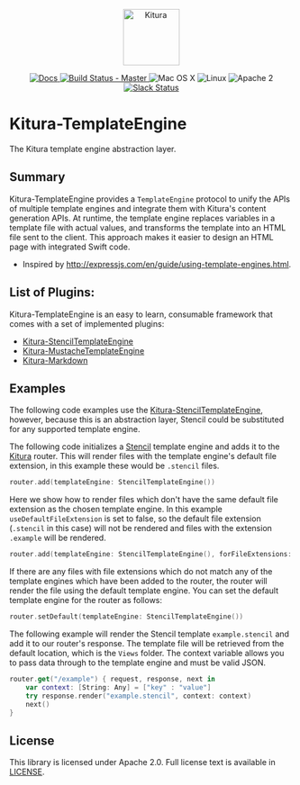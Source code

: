 <p align="center">
<a href="http://kitura.io/">
<img src="https://raw.githubusercontent.com/IBM-Swift/Kitura/master/Sources/Kitura/resources/kitura-bird.svg?sanitize=true" height="100" alt="Kitura">
</a>
</p>

<p align="center">
<a href="http://www.kitura.io/">
<img src="https://img.shields.io/badge/docs-kitura.io-1FBCE4.svg" alt="Docs">
</a>
<a href="https://travis-ci.org/IBM-Swift/Kitura-TemplateEngine">
<img src="https://travis-ci.org/IBM-Swift/Kitura-TemplateEngine.svg?branch=master" alt="Build Status - Master">
</a>
<img src="https://img.shields.io/badge/os-Mac%20OS%20X-green.svg?style=flat" alt="Mac OS X">
<img src="https://img.shields.io/badge/os-linux-green.svg?style=flat" alt="Linux">
<img src="https://img.shields.io/badge/license-Apache2-blue.svg?style=flat" alt="Apache 2">
<a href="http://swift-at-ibm-slack.mybluemix.net/">
<img src="http://swift-at-ibm-slack.mybluemix.net/badge.svg" alt="Slack Status">
</a>
</p>

# Kitura-TemplateEngine
The Kitura template engine abstraction layer.

## Summary
Kitura-TemplateEngine provides a `TemplateEngine` protocol to unify the APIs of multiple template engines and integrate them with Kitura's content generation APIs. At runtime, the template engine replaces variables in a template file with actual values, and transforms the template into an HTML file sent to the client. This approach makes it easier to design an HTML page with integrated Swift code.

- Inspired by http://expressjs.com/en/guide/using-template-engines.html.

## List of Plugins:
Kitura-TemplateEngine is an easy to learn, consumable framework that comes with a set of implemented plugins:

* [Kitura-StencilTemplateEngine](https://github.com/IBM-Swift/Kitura-StencilTemplateEngine)
* [Kitura-MustacheTemplateEngine](https://github.com/IBM-Swift/Kitura-MustacheTemplateEngine)
* [Kitura-Markdown](https://github.com/IBM-Swift/Kitura-Markdown)

## Examples
The following code examples use the [Kitura-StencilTemplateEngine](https://github.com/IBM-Swift/Kitura-StencilTemplateEngine), however, because this is an abstraction layer, Stencil could be substituted for any supported template engine.

The following code initializes a [Stencil](https://github.com/kylef/Stencil) template engine and adds it to the [Kitura](https://github.com/IBM-Swift/Kitura) router.
This will render files with the template engine's default file extension, in this example these would be `.stencil` files.
```swift
router.add(templateEngine: StencilTemplateEngine())
```

Here we show how to render files which don't have the same default file extension as the chosen template engine. In this example `useDefaultFileExtension` is set to false, so the default file extension (`.stencil` in this case) will not be rendered and files with the extension `.example` will be rendered.

```swift
router.add(templateEngine: StencilTemplateEngine(), forFileExtensions: [".example"], useDefaultFileExtension: false)
```

If there are any files with file extensions which do not match any of the template engines which have been added to the router, the router will render the file using the default template engine. You can set the default template engine for the router as follows:
```swift
router.setDefault(templateEngine: StencilTemplateEngine())
```

The following example will render the Stencil template `example.stencil` and add it to our router's response. The template file will be retrieved from the default location, which is the `Views` folder. The context variable allows you to pass data through to the template engine and must be valid JSON.
```swift
router.get("/example") { request, response, next in
    var context: [String: Any] = ["key" : "value"]
    try response.render("example.stencil", context: context)
    next()
}
```

## License
This library is licensed under Apache 2.0. Full license text is available in [LICENSE](LICENSE.txt).

